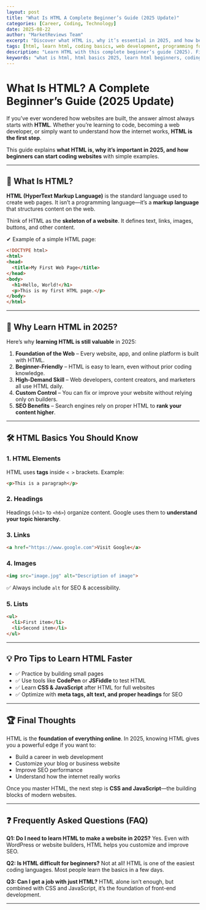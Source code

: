 ```yaml
---
layout: post
title: "What Is HTML A Complete Beginner’s Guide (2025 Update)"
categories: [Career, Coding, Technology]
date: 2025-08-22
author: "MarketReviews Team"
excerpt: "Discover what HTML is, why it’s essential in 2025, and how beginners can quickly learn to code websites. Includes practical examples, SEO tips, and FAQs."
tags: [html, learn html, coding basics, web development, programming for beginners, seo 2025]
description: "Learn HTML with this complete beginner’s guide (2025). Find out what HTML is, why it matters, and how to start coding websites step by step with examples and SEO tips."
keywords: "what is html, html basics 2025, learn html beginners, coding for beginners, html examples, web development 2025, seo friendly html"
---
```


# What Is HTML? A Complete Beginner’s Guide (2025 Update)

If you’ve ever wondered how websites are built, the answer almost always starts with **HTML**. Whether you’re learning to code, becoming a web developer, or simply want to understand how the internet works, **HTML is the first step**.  

This guide explains **what HTML is, why it’s important in 2025, and how beginners can start coding websites** with simple examples.

---

## 🔎 What Is HTML?

**HTML (HyperText Markup Language)** is the standard language used to create web pages. It isn’t a programming language—it’s a **markup language** that structures content on the web.  

Think of HTML as the **skeleton of a website**. It defines text, links, images, buttons, and other content.

✔ Example of a simple HTML page:

```html
<!DOCTYPE html>
<html>
<head>
  <title>My First Web Page</title>
</head>
<body>
  <h1>Hello, World!</h1>
  <p>This is my first HTML page.</p>
</body>
</html>
```

---

## 🚀 Why Learn HTML in 2025?

Here’s why **learning HTML is still valuable** in 2025:

1. **Foundation of the Web** – Every website, app, and online platform is built with HTML.
2. **Beginner-Friendly** – HTML is easy to learn, even without prior coding knowledge.
3. **High-Demand Skill** – Web developers, content creators, and marketers all use HTML daily.
4. **Custom Control** – You can fix or improve your website without relying only on builders.
5. **SEO Benefits** – Search engines rely on proper HTML to **rank your content higher**.

---

## 🛠️ HTML Basics You Should Know

### 1. HTML Elements

HTML uses **tags** inside `< >` brackets.
Example:

```html
<p>This is a paragraph</p>
```

### 2. Headings

Headings (`<h1>` to `<h6>`) organize content.
Google uses them to **understand your topic hierarchy**.

### 3. Links

```html
<a href="https://www.google.com">Visit Google</a>
```

### 4. Images

```html
<img src="image.jpg" alt="Description of image">
```

✅ Always include `alt` for SEO & accessibility.

### 5. Lists

```html
<ul>
  <li>First item</li>
  <li>Second item</li>
</ul>
```

---

## 💡 Pro Tips to Learn HTML Faster

* ✅ Practice by building small pages
* ✅ Use tools like **CodePen** or **JSFiddle** to test HTML
* ✅ Learn **CSS & JavaScript** after HTML for full websites
* ✅ Optimize with **meta tags, alt text, and proper headings** for SEO

---

## 🏆 Final Thoughts

HTML is the **foundation of everything online**. In 2025, knowing HTML gives you a powerful edge if you want to:

* Build a career in web development
* Customize your blog or business website
* Improve SEO performance
* Understand how the internet really works

Once you master HTML, the next step is **CSS and JavaScript**—the building blocks of modern websites.

---

## ❓ Frequently Asked Questions (FAQ)

**Q1: Do I need to learn HTML to make a website in 2025?**
Yes. Even with WordPress or website builders, HTML helps you customize and improve SEO.

**Q2: Is HTML difficult for beginners?**
Not at all! HTML is one of the easiest coding languages. Most people learn the basics in a few days.

**Q3: Can I get a job with just HTML?**
HTML alone isn’t enough, but combined with CSS and JavaScript, it’s the foundation of front-end development.

---
